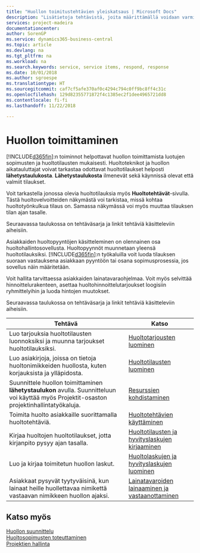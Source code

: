 ```yaml
---
title: "Huollon toimitustehtävien yleiskatsaus | Microsoft Docs"
description: "Lisätietoja tehtävistä, joita määrittämällä voidaan varmistaa laadukkaan huollon toimitus ja asiakkaiden kanssa tehtyjen sopimusten noudattaminen."
services: project-madeira
documentationcenter: 
author: SorenGP
ms.service: dynamics365-business-central
ms.topic: article
ms.devlang: na
ms.tgt_pltfrm: na
ms.workload: na
ms.search.keywords: service, service items, respond, response
ms.date: 10/01/2018
ms.author: sgroespe
ms.translationtype: HT
ms.sourcegitcommit: caf7cf5afe370af0c4294c794c0ff9bc8ff4c31c
ms.openlocfilehash: 129d82355771872f4c1385ec2f1dee4965721dd8
ms.contentlocale: fi-fi
ms.lasthandoff: 11/22/2018

---
```

# <a name="delivering-service"></a>Huollon toimittaminen
[!INCLUDE[d365fin](includes/d365fin_md.md)]:n toiminnot helpottavat huollon toimittamista luotujen sopimusten ja huoltotilausten mukaisesti. Huoltoteknikot ja huollon aikatauluttajat voivat tarkastaa odottavat huoltotilaukset helposti **lähetystaulukosta**. **Lähetystaulukosta** ilmenevät sekä käynnissä olevat että valmiit tilaukset.  
  
Voit tarkastella jonossa olevia huoltotilauksia myös **Huoltotehtävät**-sivulla. Tästä huoltovelvoitteiden näkymästä voi tarkistaa, missä kohtaa huoltotyönkulkua tilaus on. Samassa näkymässä voi myös muuttaa tilauksen tilan ajan tasalle.  
  
Seuraavassa taulukossa on tehtäväsarja ja linkit tehtäviä käsitteleviin aiheisiin.   

Asiakkaiden huoltopyyntöjen käsitteleminen on olennainen osa huoltohallintosovellusta. Huoltopyynnöt muunnetaan yleensä huoltotilauksiksi. [!INCLUDE[d365fin](includes/d365fin_md.md)]:n työkaluilla voit luoda tilauksen suoraan vastauksena asiakkaan pyyntöön tai osana sopimusprosessia, jos sovellus näin määritetään.  
  
Voit hallita tarvittaessa asiakkaiden lainatavaraohjelmaa. Voit myös selvittää hinnoittelurakenteen, asettaa huoltohinnoittelutarjoukset loogisiin ryhmittelyihin ja luoda hintojen muutokset.  
  
Seuraavassa taulukossa on tehtäväsarja ja linkit tehtäviä käsitteleviin aiheisiin.   
  
|**Tehtävä**|**Katso**|  
|------------|-------------|  
|Luo tarjouksia huoltotilausten luonnoksiksi ja muunna tarjoukset huoltotilauksiksi.|[Huoltotarjousten luominen](service-how-to-create-service-quotes.md)|
|Luo asiakirjoja, joissa on tietoja huoltonimikkeiden huollosta, kuten korjauksista ja ylläpidosta.|[Huoltotilausten luominen](service-how-to-create-service-orders.md)|
|Suunnittele huollon toimittaminen **lähetystaulukon** avulla. Suunnitteluun voi käyttää myös Projektit-osaston projektinhallintatyökaluja.|[Resurssien kohdistaminen](service-how-to-allocate-resources.md)|  
|Toimita huolto asiakkaille suorittamalla huoltotehtäviä.|[Huoltotehtävien käyttäminen](service-how-to-work-on-service-tasks.md)|  
|Kirjaa huoltojen huoltotilaukset, jotta kirjanpito pysyy ajan tasalla.|[Huoltotilausten ja hyvityslaskujen kirjaaminen](service-how-to-post-service-orders.md)|  
|Luo ja kirjaa toimitetun huollon laskut.|[Huoltolaskujen ja hyvityslaskujen luominen](service-how-create-invoices.md)|  
|Asiakkaat pysyvät tyytyväisinä, kun lainaat heille huollettavaa nimikettä vastaavan nimikkeen huollon ajaksi.| [Lainatavaroiden lainaaminen ja vastaanottaminen](service-how-to-lend-receive-loaners.md)|
  
## <a name="see-also"></a>Katso myös  
[Huollon suunnittelu](service-plan-service.md)  
[Huoltosopimusten toteuttaminen](service-fulfill-service-contracts.md)  
[Projektien hallinta](projects-manage-projects.md)  

